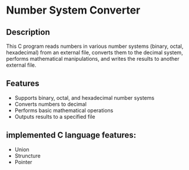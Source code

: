 # Number System Converter

## Description
This C program reads numbers in various number systems (binary, octal, hexadecimal) from an external file, converts them to the decimal system, performs mathematical manipulations, and writes the results to another external file.

## Features
- Supports binary, octal, and hexadecimal number systems
- Converts numbers to decimal
- Performs basic mathematical operations
- Outputs results to a specified file

## implemented C language features:
- Union
- Struncture
- Pointer
